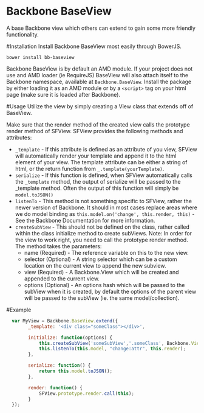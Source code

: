 Backbone BaseView
==================

A base Backbone view which others can extend to gain some more friendly functionality.

#Installation
Install Backbone BaseView most easily through BowerJS.
```
bower install bb-baseview
```
Backbone BaseView is by default an AMD module. If your project does not use and AMD loader (ie RequireJS) BaseView
will also attach itself to the Backbone namespace, available at `Backbone.BaseView`. Install the package by either
loading it as an AMD module or by a `<script>` tag on your html page (make sure it is loaded after Backbone).

#Usage
Utilize the view by simply creating a View class that extends off of BaseView.

Make sure that the render method of the created view calls the prototype render method of SFView. 
SFView provides the following methods and attributes:
* `_template` - If this attribute is defined as an attribute of you view, SFView will automatically render your template and append it to the html element of your view. The template attribute can be either a string of html, or the return function from `_.template(yourTemplate)`.
* `serialize` - If this function is defined, when SFView automatically calls the `_template` method, the output of serialize will be passed to the _template method. Often the output of this function will simply be `model.toJSON()`
* `listenTo` - This method is not something specific to SFView, rather the newer version of Backbone. It should in most cases replace areas where we do model binding as `this.model.on('change', this.render, this)` - See the Backbone Documentation for more information.
* `createSubView` - This should not be defined on the class, rather called within the class initialize method to create subViews. Note: In order for the view to work right, you need to call the prototype render method. The method takes the parameters:
  * name (Required) - The reference variable on this to the new view.
  * selector (Optional) - A string selector which can be a custom location on the current view to append the new subview.
  * view (Required) - A Backbone.View which will be created and appended to the current view.
  * options (Optional) - An options hash which will be passed to the subView when it is created, by default the options of the parent view will be passed to the subView (ie. the same model/collection).

#Example  
```javascript
  var MyView = Backbone.BaseView.extend({
        _template: '<div class="someClass"></div>',

        initialize: function(options) {
            this.createSubView('someSubView','.someClass', Backbone.View);
            this.listenTo(this.model, "change:attr", this.render);
        },

        serialize: function() {
            return this.model.toJSON();
        },

        render: function() {
            SFView.prototype.render.call(this);
        }
  });
```
